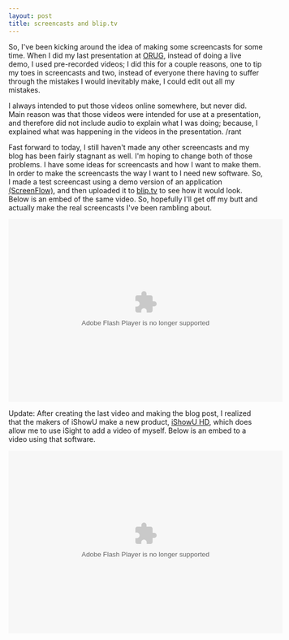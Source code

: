 ```yaml
---
layout: post
title: screencasts and blip.tv
---
```

So, I've been kicking around the idea of making some screencasts for some time.  When I did my last presentation at [ORUG](http://orug.org), instead of doing a live demo, I used pre-recorded videos; I did this for a couple reasons, one to tip my toes in screencasts and two, instead of everyone there having to suffer through the mistakes I would inevitably make, I could edit out all my mistakes.

I always intended to put those videos online somewhere, but never did.  Main reason was that those videos were intended for use at a presentation, and therefore did not include audio to explain what I was doing; because, I explained what was happening in the videos in the presentation. /rant

Fast forward to today, I still haven't made any other screencasts and my blog has been fairly stagnant as well.  I'm hoping to change both of those problems.  I have some ideas for screencasts and how I want to make them.  In order to make the screencasts the way I want to I need new software. So, I made a test screencast using a demo version of an application [(ScreenFlow)](http://www.telestream.net/screen-flow/overview.htm), and then uploaded it to [blip.tv](http://jswanner.blip.tv/#1581059) to see how it would look.  Below is an embed of the same video.  So, hopefully I'll get off my butt and actually make the real screencasts I've been rambling about.

<object type="application/x-shockwave-flash" data="http://blip.tv/scripts/flash/showplayer.swf?enablejs=true&file=http%3A//blip.tv/rss/flash/1581059&feedurl=http%3A//jswanner.blip.tv/rss/&autostart=false&brandname=jacob%20swanner&brandlink=http%3A//jswanner.blip.tv/" width="540" height="360" allowfullscreen="true" id="showplayer"><param name="movie" value="http://blip.tv/scripts/flash/showplayer.swf?enablejs=true&file=http%3A//blip.tv/rss/flash/1581059&feedurl=http%3A//jswanner.blip.tv/rss/&autostart=false&brandname=jacob%20swanner&brandlink=http%3A//jswanner.blip.tv/" /><param name="quality" value="best" /></object>

﻿Update:  After creating the last video and making the blog post, I realized that the makers of iShowU make a new product, [iShowU HD](http://www.shinywhitebox.com/ishowuhd/main.html), which does allow me to use iSight to add a video of myself.  Below is an embed to a video using that software.

<object type="application/x-shockwave-flash" data="http://blip.tv/scripts/flash/showplayer.swf?enablejs=true&file=http%3A//blip.tv/rss/flash/1581349&feedurl=http%3A//jswanner.blip.tv/rss/&autostart=false&brandname=jacob%20swanner&brandlink=http%3A//jswanner.blip.tv/" width="540" height="360" allowfullscreen="true" id="showplayer"><param name="movie" value="http://blip.tv/scripts/flash/showplayer.swf?enablejs=true&file=http%3A//blip.tv/rss/flash/1581349&feedurl=http%3A//jswanner.blip.tv/rss/&autostart=false&brandname=jacob%20swanner&brandlink=http%3A//jswanner.blip.tv/" /><param name="quality" value="best" /></object>